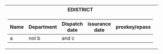 <table>
<tr><th>EDISTRICT </th></tr>
<tr><td>

|Name| Department | Dispatch date|issurance date|proxkey/epass|
|--|--|--|--|--|
|a| not b|and c |

</td><td>


</td></tr> </table>
